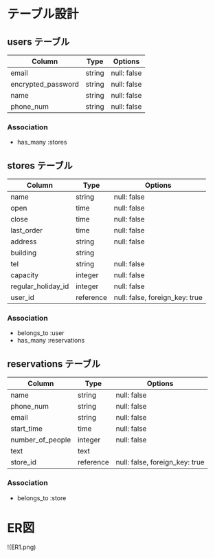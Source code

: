 # テーブル設計

## users テーブル

| Column             | Type   | Options     |
| ------------------ | ------ | ----------- |
| email              | string | null: false |
| encrypted_password | string | null: false |
| name               | string | null: false |
| phone_num          | string | null: false |

### Association

- has_many :stores

## stores テーブル

| Column             | Type      | Options                        |
| ------------------ | --------- | ------------------------------ |
| name               | string    | null: false                    |
| open               | time      | null: false                    |
| close              | time      | null: false                    |
| last_order         | time      | null: false                    |
| address            | string    | null: false                    |
| building           | string    |                                |
| tel                | string    | null: false                    |
| capacity           | integer   | null: false                    |
| regular_holiday_id | integer   | null: false                    |
| user_id            | reference | null: false, foreign_key: true |

### Association

- belongs_to :user
- has_many :reservations

## reservations テーブル

| Column           | Type      | Options                        |
| ---------------- | --------- | ------------------------------ |
| name             | string    | null: false                    |
| phone_num        | string    | null: false                    |
| email            | string    | null: false                    |
| start_time       | time      | null: false                    |
| number_of_people | integer   | null: false                    |
| text             | text      |                                |
| store_id         | reference | null: false, foreign_key: true |

### Association

- belongs_to :store

# ER図
!(ER1.png)